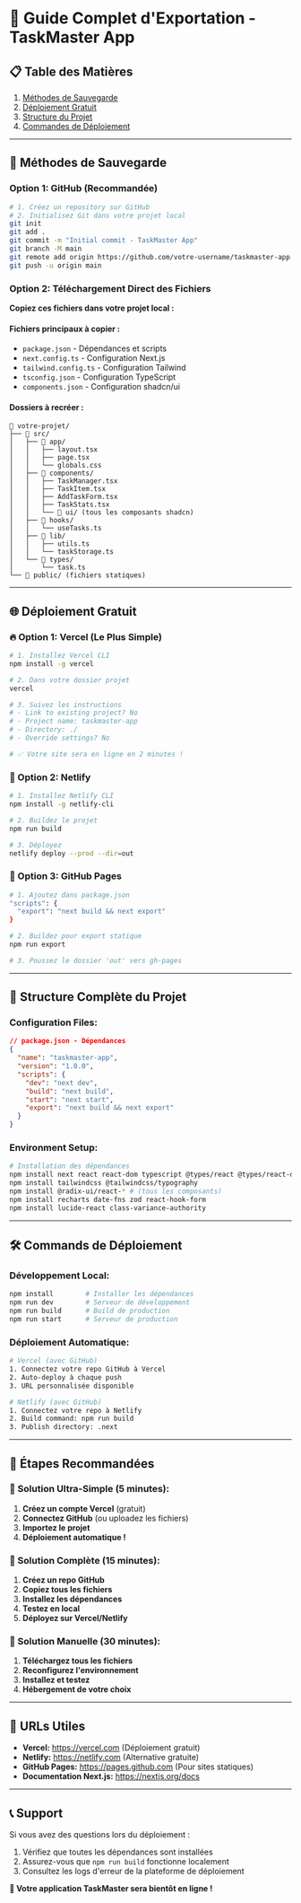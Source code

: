 # 🚀 Guide Complet d'Exportation - TaskMaster App

## 📋 **Table des Matières**
1. [Méthodes de Sauvegarde](#méthodes-de-sauvegarde)
2. [Déploiement Gratuit](#déploiement-gratuit)
3. [Structure du Projet](#structure-du-projet)
4. [Commandes de Déploiement](#commandes-de-déploiement)

---

## 🔄 **Méthodes de Sauvegarde**

### **Option 1: GitHub (Recommandée)**
```bash
# 1. Créez un repository sur GitHub
# 2. Initialisez Git dans votre projet local
git init
git add .
git commit -m "Initial commit - TaskMaster App"
git branch -M main
git remote add origin https://github.com/votre-username/taskmaster-app.git
git push -u origin main
```

### **Option 2: Téléchargement Direct des Fichiers**
**Copiez ces fichiers dans votre projet local :**

#### **Fichiers principaux à copier :**
- `package.json` - Dépendances et scripts
- `next.config.ts` - Configuration Next.js
- `tailwind.config.ts` - Configuration Tailwind
- `tsconfig.json` - Configuration TypeScript
- `components.json` - Configuration shadcn/ui

#### **Dossiers à recréer :**
```
📂 votre-projet/
├── 📂 src/
│   ├── 📂 app/
│   │   ├── layout.tsx
│   │   ├── page.tsx
│   │   └── globals.css
│   ├── 📂 components/
│   │   ├── TaskManager.tsx
│   │   ├── TaskItem.tsx
│   │   ├── AddTaskForm.tsx
│   │   ├── TaskStats.tsx
│   │   └── 📂 ui/ (tous les composants shadcn)
│   ├── 📂 hooks/
│   │   └── useTasks.ts
│   ├── 📂 lib/
│   │   ├── utils.ts
│   │   └── taskStorage.ts
│   └── 📂 types/
│       └── task.ts
└── 📂 public/ (fichiers statiques)
```

---

## 🌐 **Déploiement Gratuit**

### **🔥 Option 1: Vercel (Le Plus Simple)**
```bash
# 1. Installez Vercel CLI
npm install -g vercel

# 2. Dans votre dossier projet
vercel

# 3. Suivez les instructions
# - Link to existing project? No
# - Project name: taskmaster-app
# - Directory: ./
# - Override settings? No

# ✅ Votre site sera en ligne en 2 minutes !
```

### **🐙 Option 2: Netlify**
```bash
# 1. Installez Netlify CLI
npm install -g netlify-cli

# 2. Buildez le projet
npm run build

# 3. Déployez
netlify deploy --prod --dir=out
```

### **🚀 Option 3: GitHub Pages**
```bash
# 1. Ajoutez dans package.json
"scripts": {
  "export": "next build && next export"
}

# 2. Buildez pour export statique
npm run export

# 3. Poussez le dossier 'out' vers gh-pages
```

---

## 📁 **Structure Complète du Projet**

### **Configuration Files:**
```json
// package.json - Dépendances
{
  "name": "taskmaster-app",
  "version": "1.0.0",
  "scripts": {
    "dev": "next dev",
    "build": "next build",
    "start": "next start",
    "export": "next build && next export"
  }
}
```

### **Environment Setup:**
```bash
# Installation des dépendances
npm install next react react-dom typescript @types/react @types/react-dom
npm install tailwindcss @tailwindcss/typography
npm install @radix-ui/react-* # (tous les composants)
npm install recharts date-fns zod react-hook-form
npm install lucide-react class-variance-authority
```

---

## 🛠️ **Commands de Déploiement**

### **Développement Local:**
```bash
npm install        # Installer les dépendances
npm run dev        # Serveur de développement
npm run build      # Build de production
npm run start      # Serveur de production
```

### **Déploiement Automatique:**
```bash
# Vercel (avec GitHub)
1. Connectez votre repo GitHub à Vercel
2. Auto-deploy à chaque push
3. URL personnalisée disponible

# Netlify (avec GitHub)
1. Connectez votre repo à Netlify
2. Build command: npm run build
3. Publish directory: .next
```

---

## 🎯 **Étapes Recommandées**

### **🥇 Solution Ultra-Simple (5 minutes):**
1. **Créez un compte Vercel** (gratuit)
2. **Connectez GitHub** (ou uploadez les fichiers)
3. **Importez le projet**
4. **Déploiement automatique !**

### **🥈 Solution Complète (15 minutes):**
1. **Créez un repo GitHub**
2. **Copiez tous les fichiers**
3. **Installez les dépendances**
4. **Testez en local**
5. **Déployez sur Vercel/Netlify**

### **🥉 Solution Manuelle (30 minutes):**
1. **Téléchargez tous les fichiers**
2. **Reconfigurez l'environnement**
3. **Installez et testez**
4. **Hébergement de votre choix**

---

## 🔗 **URLs Utiles**

- **Vercel:** https://vercel.com (Déploiement gratuit)
- **Netlify:** https://netlify.com (Alternative gratuite)
- **GitHub Pages:** https://pages.github.com (Pour sites statiques)
- **Documentation Next.js:** https://nextjs.org/docs

---

## 📞 **Support**

Si vous avez des questions lors du déploiement :
1. Vérifiez que toutes les dépendances sont installées
2. Assurez-vous que `npm run build` fonctionne localement
3. Consultez les logs d'erreur de la plateforme de déploiement

**🎉 Votre application TaskMaster sera bientôt en ligne !**